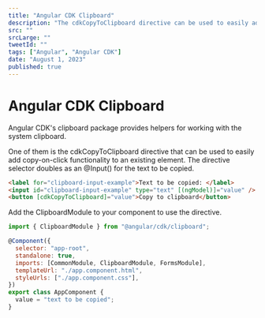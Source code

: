 ```yaml
---
title: "Angular CDK Clipboard"
description: "The cdkCopyToClipboard directive can be used to easily add copy-on-click functionality to an existing element."
src: ""
srcLarge: ""
tweetId: ""
tags: ["Angular", "Angular CDK"]
date: "August 1, 2023"
published: true
---
```


# Angular CDK Clipboard

Angular CDK's clipboard package provides helpers for working with the system clipboard.

One of them is the cdkCopyToClipboard directive that can be used to easily add copy-on-click functionality to an existing element. The directive selector doubles as an @Input() for the text to be copied.

```html
<label for="clipboard-input-example">Text to be copied: </label>
<input id="clipboard-input-example" type="text" [(ngModel)]="value" />
<button [cdkCopyToClipboard]="value">Copy to clipboard</button>
```

Add the ClipboardModule to your component to use the directive.

```js
import { ClipboardModule } from "@angular/cdk/clipboard";

@Component({
  selector: "app-root",
  standalone: true,
  imports: [CommonModule, ClipboardModule, FormsModule],
  templateUrl: "./app.component.html",
  styleUrls: ["./app.component.css"],
})
export class AppComponent {
  value = "text to be copied";
}
```
